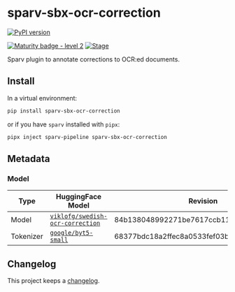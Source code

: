 # sparv-sbx-ocr-correction

[![PyPI version](https://badge.fury.io/py/sparv-sbx-ocr-correction.svg)](https://pypi.org/project/sparv-sbx-ocr-correction)

[![Maturity badge - level 2](https://img.shields.io/badge/Maturity-Level%202%20--%20First%20Release-yellowgreen.svg)](https://github.com/spraakbanken/getting-started/blob/main/scorecard.md)
[![Stage](https://img.shields.io/pypi/status/sparv-sbx-ocr-correction-viklofg-sweocr)](https://pypi.org/project/sparv-sbx-ocr-correction-viklofg-sweocr)

Sparv plugin to annotate corrections to OCR:ed documents.

## Install

In a virtual environment:

```bash
pip install sparv-sbx-ocr-correction
```

or if you have `sparv` installed with `pipx`:

```bash
pipx inject sparv-pipeline sparv-sbx-ocr-correction
```

## Metadata

### Model

Type | HuggingFace Model | Revision
--- | --- | ---
Model | [`viklofg/swedish-ocr-correction`](https://huggingface.co/viklofg/swedish-ocr-correction) | 84b138048992271be7617ccb11056bbcb9b72262
Tokenizer | [`google/byt5-small`](https://huggingface.co/google/byt5-small) | 68377bdc18a2ffec8a0533fef03b1c513a4dd49d

## Changelog

This project keeps a [changelog](./CHANGELOG.md).

